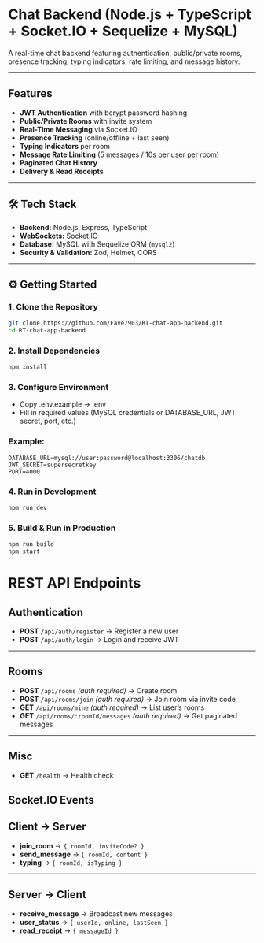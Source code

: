 # Chat Backend (Node.js + TypeScript + Socket.IO + Sequelize + MySQL)

A real-time chat backend featuring authentication, public/private rooms, presence tracking, typing indicators, rate limiting, and message history.

---

## Features
- **JWT Authentication** with bcrypt password hashing  
- **Public/Private Rooms** with invite system  
- **Real-Time Messaging** via Socket.IO  
- **Presence Tracking** (online/offline + last seen)  
- **Typing Indicators** per room  
- **Message Rate Limiting** (5 messages / 10s per user per room)  
- **Paginated Chat History**  
- **Delivery & Read Receipts**

---

## 🛠 Tech Stack
- **Backend:** Node.js, Express, TypeScript  
- **WebSockets:** Socket.IO  
- **Database:** MySQL with Sequelize ORM (`mysql2`)  
- **Security & Validation:** Zod, Helmet, CORS  

---

## ⚙️ Getting Started

### 1. Clone the Repository
```bash
git clone https://github.com/Fave7903/RT-chat-app-backend.git
cd RT-chat-app-backend
```

### 2. Install Dependencies
```bash
npm install
```

### 3. Configure Environment
- Copy .env.example → .env
- Fill in required values (MySQL credentials or DATABASE_URL, JWT secret, port, etc.)

### Example:

```env
DATABASE_URL=mysql://user:password@localhost:3306/chatdb
JWT_SECRET=supersecretkey
PORT=4000
```

### 4. Run in Development
```bash
npm run dev
```

### 5. Build & Run in Production
```bash
npm run build
npm start
```

# REST API Endpoints

## Authentication
- **POST** `/api/auth/register` → Register a new user  
- **POST** `/api/auth/login` → Login and receive JWT  

---

## Rooms
- **POST** `/api/rooms` *(auth required)* → Create room  
- **POST** `/api/rooms/join` *(auth required)* → Join room via invite code  
- **GET** `/api/rooms/mine` *(auth required)* → List user’s rooms  
- **GET** `/api/rooms/:roomId/messages` *(auth required)* → Get paginated messages  

---

## Misc
- **GET** `/health` → Health check  

## Socket.IO Events

## Client → Server
- **join_room** → `{ roomId, inviteCode? }`  
- **send_message** → `{ roomId, content }`  
- **typing** → `{ roomId, isTyping }`  

---

## Server → Client
- **receive_message** → Broadcast new messages  
- **user_status** → `{ userId, online, lastSeen }`  
- **read_receipt** → `{ messageId }`  
